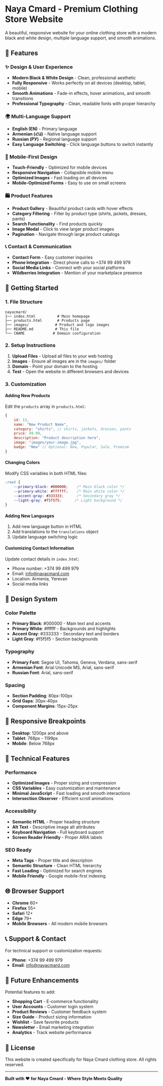 # Naya Cmard - Premium Clothing Store Website

A beautiful, responsive website for your online clothing store with a modern black and white design, multiple language support, and smooth animations.

## 🌟 Features

### ✨ Design & User Experience
- **Modern Black & White Design** - Clean, professional aesthetic
- **Fully Responsive** - Works perfectly on all devices (desktop, tablet, mobile)
- **Smooth Animations** - Fade-in effects, hover animations, and smooth transitions
- **Professional Typography** - Clean, readable fonts with proper hierarchy

### 🌍 Multi-Language Support
- **English (EN)** - Primary language
- **Armenian (ՀԱ)** - Native language support
- **Russian (РУ)** - Regional language support
- **Easy Language Switching** - Click language buttons to switch instantly

### 📱 Mobile-First Design
- **Touch-Friendly** - Optimized for mobile devices
- **Responsive Navigation** - Collapsible mobile menu
- **Optimized Images** - Fast loading on all devices
- **Mobile-Optimized Forms** - Easy to use on small screens

### 🛍️ Product Features
- **Product Gallery** - Beautiful product cards with hover effects
- **Category Filtering** - Filter by product type (shirts, jackets, dresses, pants)
- **Search Functionality** - Find products quickly
- **Image Modal** - Click to view larger product images
- **Pagination** - Navigate through large product catalogs

### 📞 Contact & Communication
- **Contact Form** - Easy customer inquiries
- **Phone Integration** - Direct phone calls to +374 99 499 979
- **Social Media Links** - Connect with your social platforms
- **Wildberries Integration** - Mention of your marketplace presence

## 🚀 Getting Started

### 1. File Structure
```
nayacmard/
├── index.html          # Main homepage
├── products.html       # Products page
├── images/            # Product and logo images
├── README.md          # This file
└── CNAME             # Domain configuration
```

### 2. Setup Instructions
1. **Upload Files** - Upload all files to your web hosting
2. **Images** - Ensure all images are in the `images/` folder
3. **Domain** - Point your domain to the hosting
4. **Test** - Open the website in different browsers and devices

### 3. Customization

#### Adding New Products
Edit the `products` array in `products.html`:

```javascript
{
    id: 13,
    name: "New Product Name",
    category: "shirts", // shirts, jackets, dresses, pants
    price: 49.99,
    description: "Product description here",
    image: "images/your-image.jpg",
    badge: "New" // Optional: New, Popular, Sale, Premium
}
```

#### Changing Colors
Modify CSS variables in both HTML files:

```css
:root {
    --primary-black: #000000;    /* Main black color */
    --primary-white: #ffffff;    /* Main white color */
    --accent-gray: #333333;      /* Secondary gray */
    --light-gray: #f5f5f5;      /* Light background */
}
```

#### Adding New Languages
1. Add new language button in HTML
2. Add translations to the `translations` object
3. Update language switching logic

#### Customizing Contact Information
Update contact details in `index.html`:
- Phone number: +374 99 499 979
- Email: info@nayacmard.com
- Location: Armenia, Yerevan
- Social media links

## 🎨 Design System

### Color Palette
- **Primary Black**: #000000 - Main text and accents
- **Primary White**: #ffffff - Backgrounds and highlights
- **Accent Gray**: #333333 - Secondary text and borders
- **Light Gray**: #f5f5f5 - Section backgrounds

### Typography
- **Primary Font**: Segoe UI, Tahoma, Geneva, Verdana, sans-serif
- **Armenian Font**: Arial Unicode MS, Arial, sans-serif
- **Russian Font**: Arial, sans-serif

### Spacing
- **Section Padding**: 80px-100px
- **Grid Gaps**: 30px-40px
- **Component Margins**: 15px-25px

## 📱 Responsive Breakpoints

- **Desktop**: 1200px and above
- **Tablet**: 768px - 1199px
- **Mobile**: Below 768px

## 🔧 Technical Features

### Performance
- **Optimized Images** - Proper sizing and compression
- **CSS Variables** - Easy customization and maintenance
- **Minimal JavaScript** - Fast loading and smooth interactions
- **Intersection Observer** - Efficient scroll animations

### Accessibility
- **Semantic HTML** - Proper heading structure
- **Alt Text** - Descriptive image alt attributes
- **Keyboard Navigation** - Full keyboard support
- **Screen Reader Friendly** - Proper ARIA labels

### SEO Ready
- **Meta Tags** - Proper title and description
- **Semantic Structure** - Clean HTML hierarchy
- **Fast Loading** - Optimized for search engines
- **Mobile Friendly** - Google mobile-first indexing

## 🌐 Browser Support

- **Chrome** 60+
- **Firefox** 55+
- **Safari** 12+
- **Edge** 79+
- **Mobile Browsers** - All modern mobile browsers

## 📞 Support & Contact

For technical support or customization requests:
- **Phone**: +374 99 499 979
- **Email**: info@nayacmard.com

## 🚀 Future Enhancements

Potential features to add:
- **Shopping Cart** - E-commerce functionality
- **User Accounts** - Customer login system
- **Product Reviews** - Customer feedback system
- **Size Guide** - Product sizing information
- **Wishlist** - Save favorite products
- **Newsletter** - Email marketing integration
- **Analytics** - Track website performance

## 📄 License

This website is created specifically for Naya Cmard clothing store. All rights reserved.

---

**Built with ❤️ for Naya Cmard - Where Style Meets Quality**
